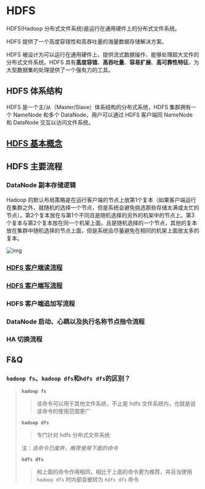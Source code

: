 # HDFS

HDFS(Hadoop 分布式文件系统)是运行在通用硬件上的分布式文件系统。

HDFS 提供了一个高度容错性和高吞吐量的海量数据存储解决方案。

HDFS 被设计为可以运行在通用硬件上、提供流式数据操作、能够处理超大文件的分布式文件系统。HDFS 具有**高度容错**、**高吞吐量**、**容易扩展**、**高可靠性特征**，为大型数据集的处理提供了一个强有力的工具。

## HDFS 体系结构

HDFS 是一个主/从（Master/Slave）体系结构的分布式系统，HDFS 集群拥有一个 NameNode 和多个 DataNode，用户可以通过 HDFS 客户端同 NameNode 和 DataNode 交互以访问文件系统。

## [HDFS 基本概念](./HDFS核心概念.md)

## HDFS 主要流程

### DataNode 副本存储逻辑

Hadoop 的默认布局策略是在运行客户端的节点上放第1个复本（如果客户端运行在集群之外，就随机的选择一个节点，但是系统会避免挑选那些存储太满或太忙的节点）。第2个复本放在与第1个不同且是随机选择的另外的机架中的节点上。第3个复本与第2个复本放在同一个机架上面，且是随机选择的一个节点，其他的复本放在集群中随机选择的节点上面，但是系统会尽量避免在相同的机架上面放太多的复本。 

![img](D:\superz\BigData-A-Question\Hadoop\HDFS\images\169066e2c4d6d824.png)

### [HDFS 客户端读流程](./HDFS的存储原理.md)

### [HDFS 客户端写流程](./HDFS的存储原理.md)

### HDFS 客户端追加写流程

### DataNode 启动、心跳以及执行名称节点指令流程

### HA 切换流程

## F&Q

### `hadoop fs`、`hadoop dfs`和`hdfs dfs`的区别？

> **`hadoop fs`**
>
> > 该命令可以用于其他文件系统，不止是 hdfs 文件系统内，也就是说该命令的使用范围更广
>
> **`hadoop dfs`**
>
> > 专门针对 hdfs 分布式文件系统
>
> 注：*该命令已废弃，推荐使用下面的命令*
>
> **`hdfs dfs`**
>
> > 和上面的命令作用相同，相比于上面的命令更为推荐，并且当使用 `hadoop dfs` 时内部会被转为 `hdfs dfs` 命令

















